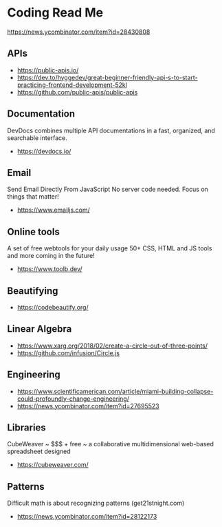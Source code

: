 # Coding Read Me

https://news.ycombinator.com/item?id=28430808


## APIs

* https://public-apis.io/
* https://dev.to/hyggedev/great-beginner-friendly-api-s-to-start-practicing-frontend-development-52kl
* https://github.com/public-apis/public-apis

## Documentation

DevDocs combines multiple API documentations in a fast, organized, and searchable interface.
* https://devdocs.io/

## Email

Send Email Directly From JavaScript
No server code needed. Focus on things that matter!
* https://www.emailjs.com/

## Online tools

A set of free webtools for your daily usage
50+ CSS, HTML and JS tools and more coming in the future!

* https://www.toolb.dev/

## Beautifying

* https://codebeautify.org/


## Linear Algebra

* https://www.xarg.org/2018/02/create-a-circle-out-of-three-points/
* https://github.com/infusion/Circle.js


## Engineering

* https://www.scientificamerican.com/article/miami-building-collapse-could-profoundly-change-engineering/
* https://news.ycombinator.com/item?id=27695523


## Libraries

CubeWeaver ~ $$$ + free ~ a collaborative multidimensional web-based spreadsheet designed
* https://cubeweaver.com/


## Patterns

Difficult math is about recognizing patterns (get21stnight.com)

* https://news.ycombinator.com/item?id=28122173

